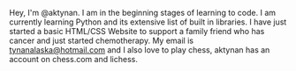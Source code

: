 Hey, I'm @aktynan.
I am in the beginning stages of learning to code.
I am currently learning Python and its extensive list of built in libraries.
I have just started a basic HTML/CSS Website to support a family friend who has cancer and just started chemotherapy.
My email is tynanalaska@hotmail.com and
I also love to play chess, aktynan has an account on chess.com and lichess.

<!---
aktynan/aktynan is a ✨ special ✨ repository because its `README.md` (this file) appears on your GitHub profile.
You can click the Preview link to take a look at your changes.
--->
